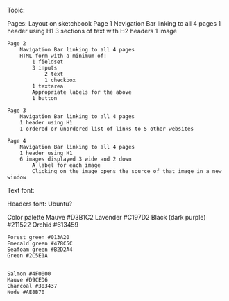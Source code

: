 Topic:

Pages:
    Layout on sketchbook
    Page 1
        Navigation Bar linking to all 4 pages
        1 header using H1
        3 sections of text with H2 headers
        1 image


    Page 2
        Navigation Bar linking to all 4 pages
        HTML form with a minimum of:
            1 fieldset
            3 inputs
                2 text
                1 checkbox
            1 textarea
            Appropriate labels for the above
            1 button

    Page 3
        Navigation Bar linking to all 4 pages
        1 header using H1
        1 ordered or unordered list of links to 5 other websites

    Page 4
        Navigation Bar linking to all 4 pages
        1 header using H1
        6 images displayed 3 wide and 2 down
            A label for each image
            Clicking on the image opens the source of that image in a new window

Text font:

Headers font: Ubuntu?

Color palette
    Mauve #D3B1C2
    Lavender #C197D2
    Black (dark purple) #211522
    Orchid #613459


    Forest green #013A20
    Emerald green #478C5C
    Seafoam green #B2D2A4
    Green #2C5E1A


    Salmon #4F0000
    Mauve #D9CED6
    Charcoal #303437
    Nude #AE8B70
